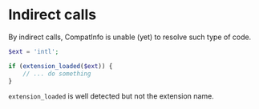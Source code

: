 <!-- markdownlint-disable MD013 -->
# Indirect calls

By indirect calls, CompatInfo is unable (yet) to resolve such type of code.

```php
$ext = 'intl';

if (extension_loaded($ext)) {
    // ... do something
}
```

`extension_loaded` is well detected but not the extension name.

